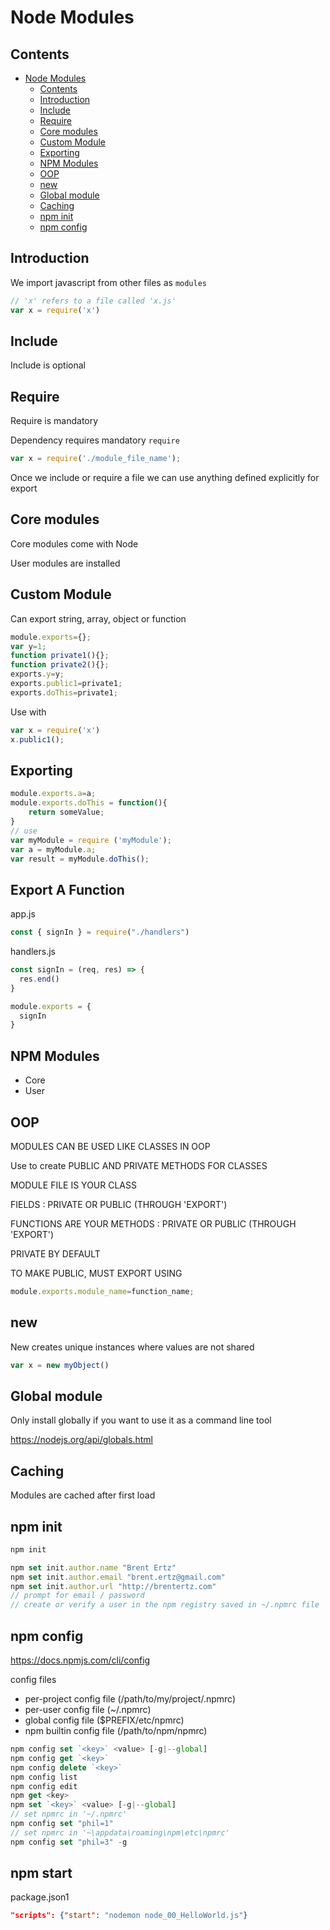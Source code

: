 # Node Modules

## Contents

- [Node Modules](#node-modules)
	- [Contents](#contents)
	- [Introduction](#introduction)
	- [Include](#include)
	- [Require](#require)
	- [Core modules](#core-modules)
	- [Custom Module](#custom-module)
	- [Exporting](#exporting)
	- [NPM Modules](#npm-modules)
	- [OOP](#oop)
	- [new](#new)
	- [Global module](#global-module)
	- [Caching](#caching)
	- [npm init](#npm-init)
	- [npm config](#npm-config)

	

## Introduction

We import javascript from other files as `modules`

```js
// 'x' refers to a file called 'x.js'
var x = require('x')
```

## Include 

Include is optional

## Require 

Require is mandatory

Dependency requires mandatory `require`

```js
var x = require('./module_file_name');    
```

Once we include or require a file we can use anything defined explicitly for export

## Core modules

Core modules come with Node

User modules are installed	
	

## Custom Module

Can export string, array, object or function

```js
module.exports={};
var y=1;
function private1(){};
function private2(){};
exports.y=y;
exports.public1=private1;
exports.doThis=private1;
```

Use with

```js
var x = require('x')
x.public1();
```
	
	
## Exporting

```js
module.exports.a=a; 
module.exports.doThis = function(){
	return someValue;
} 
// use
var myModule = require ('myModule'); 
var a = myModule.a;
var result = myModule.doThis();
```						
		
## Export A Function

app.js

```js
const { signIn } = require("./handlers")
```

handlers.js

```js
const signIn = (req, res) => {
  res.end()
}

module.exports = {
  signIn
}
```
		
		
		
		
		
		
		
		
		
		
		
					
## NPM Modules

- Core
- User


		
## OOP

MODULES CAN BE USED LIKE CLASSES IN OOP

Use to create PUBLIC AND PRIVATE METHODS FOR CLASSES
	
MODULE FILE IS YOUR CLASS
		
FIELDS : PRIVATE OR PUBLIC (THROUGH 'EXPORT')

FUNCTIONS ARE YOUR METHODS : PRIVATE OR PUBLIC (THROUGH 'EXPORT')
			
PRIVATE BY DEFAULT
			
TO MAKE PUBLIC, MUST EXPORT USING 

```js
module.exports.module_name=function_name;
```

## new

New creates unique instances where values are not shared

```js
var x = new myObject() 
```

## Global module

Only install globally if you want to use it as a command line tool

https://nodejs.org/api/globals.html


## Caching

Modules are cached after first load


## npm init

```powershell
npm init 
```

```js
npm set init.author.name "Brent Ertz"
npm set init.author.email "brent.ertz@gmail.com"
npm set init.author.url "http://brentertz.com"
// prompt for email / password 
// create or verify a user in the npm registry saved in ~/.npmrc file
```

## npm config

https://docs.npmjs.com/cli/config

config files

- per-project config file (/path/to/my/project/.npmrc)
- per-user config file (~/.npmrc)
- global config file ($PREFIX/etc/npmrc)
- npm builtin config file (/path/to/npm/npmrc)

```js
npm config set `<key>` <value> [-g|--global]
npm config get `<key>`
npm config delete `<key>`
npm config list
npm config edit
npm get <key>
npm set `<key>` <value> [-g|--global]
// set npmrc in '~/.npmrc'
npm config set "phil=1"  
// set npmrc in '~\appdata\roaming\npm\etc\npmrc'
npm config set "phil=3" -g 
```					
		
## npm start

package.json1

```json
"scripts": {"start": "nodemon node_00_HelloWorld.js"}
```